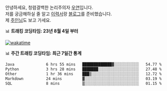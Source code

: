 안녕하세요, 청렴결백한 논리주의자 [우연](https://dev-wooyeon.github.io/quiz-app/)입니다.  
저를 궁금해하실 줄 알고 [이력서](https://ieunune.notion.site/d836ecc9172144d4b39f185b89f16a62)랑 [블로그](https://notion-blog-ieunune.vercel.app)를 준비했습니다.  
제 [주인님](https://www.instagram.com/lovely_hiru_hari_s2/)도 보고 가세요.


📊 **트래킹 코딩타임: 23년 8월 4일 부터**  

[![wakatime](https://wakatime.com/badge/user/099dd627-fdab-4072-b87a-fa91c7a76d8d.svg?style=for-the-badge)](https://wakatime.com/@099dd627-fdab-4072-b87a-fa91c7a76d8d)

📊 **주간 트래킹 코딩타임: 최근 7일간 통계**

<!--START_SECTION:waka-->

```txt
Java              6 hrs 55 mins   █████████████▓░░░░░░░░░░░   54.77 %
Python            3 hrs 28 mins   ███████░░░░░░░░░░░░░░░░░░   27.48 %
Other             1 hr 36 mins    ███▒░░░░░░░░░░░░░░░░░░░░░   12.72 %
Markdown          24 mins         ▓░░░░░░░░░░░░░░░░░░░░░░░░   03.19 %
SQL               8 mins          ▒░░░░░░░░░░░░░░░░░░░░░░░░   01.15 %
```

<!--END_SECTION:waka-->

<!-- ![](./profile-3d-contrib/profile-night-view.svg)-->
